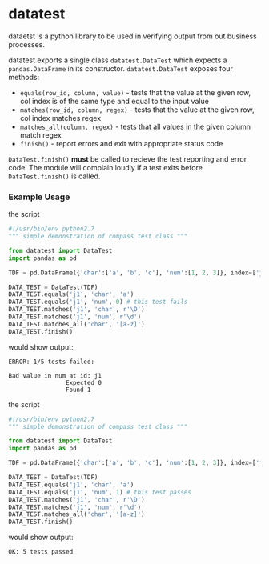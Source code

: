 # datatest

dataetst is a python library to be used in verifying output from out business processes.

datatest exports a single class ```datatest.DataTest``` which expects a ```pandas.DataFrame``` in its constructor.
```datatest.DataTest``` exposes four methods:
 * ```equals(row_id, column, value)``` - tests that the value at the given row, col index is of the same type and equal to the input value
 * ```matches(row_id, column, regex)``` - tests that the value at the given row, col index matches regex
 * ```matches_all(column, regex)``` - tests that all values in the given column match regex
 * ```finish()``` - report errors and exit with appropriate status code

```DataTest.finish()``` __must__ be called to recieve the test reporting and error code. The module will complain loudly if a test exits before ```DataTest.finish()``` is called.

### Example Usage
the script
```python
#!/usr/bin/env python2.7
""" simple demonstration of compass test class """

from datatest import DataTest
import pandas as pd

TDF = pd.DataFrame({'char':['a', 'b', 'c'], 'num':[1, 2, 3]}, index=['j1', 'j2', 'j3'])

DATA_TEST = DataTest(TDF)
DATA_TEST.equals('j1', 'char', 'a')
DATA_TEST.equals('j1', 'num', 0) # this test fails
DATA_TEST.matches('j1', 'char', r'\D')
DATA_TEST.matches('j1', 'num', r'\d')
DATA_TEST.matches_all('char', '[a-z]')
DATA_TEST.finish()
```
would show output:
```
ERROR: 1/5 tests failed:

Bad value in num at id: j1
                Expected 0
                Found 1

```
the script
```python
#!/usr/bin/env python2.7
""" simple demonstration of compass test class """

from datatest import DataTest
import pandas as pd

TDF = pd.DataFrame({'char':['a', 'b', 'c'], 'num':[1, 2, 3]}, index=['j1', 'j2', 'j3'])

DATA_TEST = DataTest(TDF)
DATA_TEST.equals('j1', 'char', 'a')
DATA_TEST.equals('j1', 'num', 1) # this test passes 
DATA_TEST.matches('j1', 'char', r'\D')
DATA_TEST.matches('j1', 'num', r'\d')
DATA_TEST.matches_all('char', '[a-z]')
DATA_TEST.finish()
```
would show output:
```
OK: 5 tests passed
```
